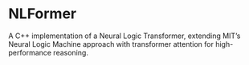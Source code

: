 # NLFormer
A C++ implementation of a Neural Logic Transformer, extending MIT’s Neural Logic Machine approach with transformer attention for high-performance reasoning.
